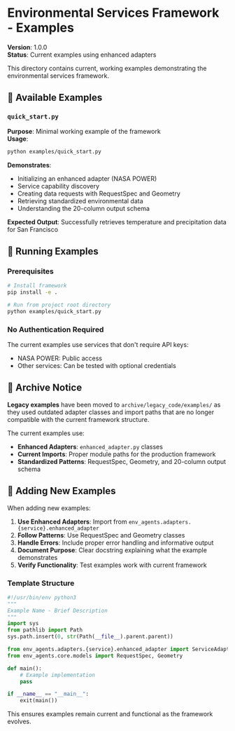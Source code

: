 # Environmental Services Framework - Examples

**Version**: 1.0.0  
**Status**: Current examples using enhanced adapters

This directory contains current, working examples demonstrating the environmental services framework.

## 🚀 Available Examples

### `quick_start.py`
**Purpose**: Minimal working example of the framework  
**Usage**: 
```bash
python examples/quick_start.py
```

**Demonstrates**:
- Initializing an enhanced adapter (NASA POWER)
- Service capability discovery
- Creating data requests with RequestSpec and Geometry
- Retrieving standardized environmental data
- Understanding the 20-column output schema

**Expected Output**: Successfully retrieves temperature and precipitation data for San Francisco

## 🏃 Running Examples

### Prerequisites
```bash
# Install framework
pip install -e .

# Run from project root directory
python examples/quick_start.py
```

### No Authentication Required
The current examples use services that don't require API keys:
- NASA POWER: Public access
- Other services: Can be tested with optional credentials

## 📁 Archive Notice

**Legacy examples** have been moved to `archive/legacy_code/examples/` as they used outdated adapter classes and import paths that are no longer compatible with the current framework structure.

The current examples use:
- **Enhanced Adapters**: `enhanced_adapter.py` classes
- **Current Imports**: Proper module paths for the production framework
- **Standardized Patterns**: RequestSpec, Geometry, and 20-column output schema

## 🔧 Adding New Examples

When adding new examples:

1. **Use Enhanced Adapters**: Import from `env_agents.adapters.{service}.enhanced_adapter`
2. **Follow Patterns**: Use RequestSpec and Geometry classes
3. **Handle Errors**: Include proper error handling and informative output
4. **Document Purpose**: Clear docstring explaining what the example demonstrates
5. **Verify Functionality**: Test examples work with current framework

### Template Structure
```python
#!/usr/bin/env python3
"""
Example Name - Brief Description
"""
import sys
from pathlib import Path
sys.path.insert(0, str(Path(__file__).parent.parent))

from env_agents.adapters.{service}.enhanced_adapter import ServiceAdapter
from env_agents.core.models import RequestSpec, Geometry

def main():
    # Example implementation
    pass

if __name__ == "__main__":
    exit(main())
```

This ensures examples remain current and functional as the framework evolves.